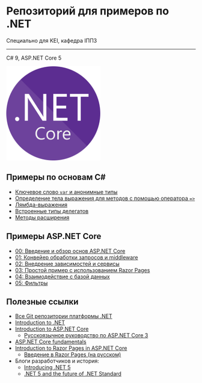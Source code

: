 # Репозиторий для примеров по .NET
Специально для KEI, кафедра IППЗ
___
C# 9, ASP<span>.</span>NET Core 5

<img src="images/1200px-NET_Core_Logo.png" width="250">

## Примеры по основам C#
* [Ключевое слово `var` и анонимные типы](csharp-examples/examples/anon-types-about.md)
* [Определение тела выражения для методов с помощью оператора `=>`](csharp-examples/examples/expression-body-method-about.md)
* [Лямбда-выражения](csharp-examples/examples/lambda-expressions-about.md)
* [Встроенные типы делегатов](csharp-examples/examples/expression-body-method-about.md)
* [Методы расширения](csharp-examples/examples/extension-methods-about.md)

## Примеры ASP<span>.</span>NET Core
* [00: Введение и обзор основ ASP.NET Core](Ex00/Ex00.md)
* [01: Конвейер обработки запросов и middleware](Ex01/about.md)
* [02: Внедрение зависимостей и сервисы](Ex02/Ex02/about.md)
* [03: Простой пример с использованием Razor Pages](Ex03/about.md)
* [04: Взаимодействие с базой данных](Ex04/Ex04/about.md)
* [05: Фильтры](Ex05/Ex05/about.md)

## Полезные ссылки
* [Все Git репозитории платформы .NET](https://github.com/dotnet)
* [Introduction to .NET](https://docs.microsoft.com/en-us/dotnet/core/introduction)
* [Introduction to ASP.NET Core](https://docs.microsoft.com/en-us/aspnet/core/introduction-to-aspnet-core?view=aspnetcore-3.1)
    * [Русскоязычное руководство по ASP.NET Core 3](https://metanit.com/sharp/aspnet5/)
* [ASP.NET Core fundamentals](https://docs.microsoft.com/en-us/aspnet/core/fundamentals)
* [Introduction to Razor Pages in ASP.NET Core](https://docs.microsoft.com/en-us/aspnet/core/razor-pages/?view=aspnetcore-3.1)
    * [Введение в Razor Pages (на русском)](https://metanit.com/sharp/aspnet5/29.1.php)
* Блоги разработчиков и история:
    * [Introducing .NET 5](https://devblogs.microsoft.com/dotnet/introducing-net-5/)
    * [.NET 5 and the future of .NET Standard](https://devblogs.microsoft.com/dotnet/the-future-of-net-standard/)